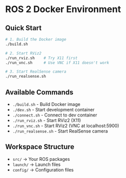 # ROS 2 Docker Environment

## Quick Start
```bash
# 1. Build the Docker image
./build.sh

# 2. Start RViz2
./run_rviz.sh    # Try X11 first
./run_vnc.sh     # Use VNC if X11 doesn't work

# 3. Start RealSense camera
./run_realsense.sh
```

## Available Commands
- `./build.sh` - Build Docker image
- `./dev.sh` - Start development container
- `./connect.sh` - Connect to dev container
- `./run_rviz.sh` - Start RViz2 (X11)
- `./run_vnc.sh` - Start RViz2 (VNC at localhost:5900)
- `./run_realsense.sh` - Start RealSense camera

## Workspace Structure
- `src/` → Your ROS packages
- `launch/` → Launch files  
- `config/` → Configuration files